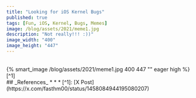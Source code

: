 ```yaml
---
title: "Looking for iOS Kernel Bugs"
published: true
tags: [Fun, iOS, Kernel, Bugs, Memes]
image: /blog/assets/2021/meme1.jpg
description: "Not really!!! :))"
image_width: "400"
image_height: "447"
---
```


<br>
{% smart_image /blog/assets/2021/meme1.jpg 400 447 "" eager high %}
[^1]
<br>
## _References_
* * *
[^1]: [X Post](https://x.com/fasthm00/status/1458084944195080207)
